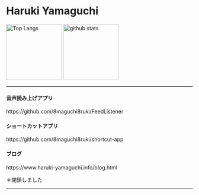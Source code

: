 <h1>Haruki Yamaguchi</h1>

<p align="left"> 
  <img alt="Top Langs" height="150px" src="https://github-readme-stats.vercel.app/api/top-langs/?username=8maguchi8ruki&layout=compact&show_icons=true&theme=onedark" />
  <img alt="github stats" height="150px" src="https://github-readme-stats.vercel.app/api?username=8maguchi8ruki&theme=onedark&show_icons=ture" />
</p>

<hr> 

<h4>音声読み上げアプリ</h4>
https://github.com/8maguchi8ruki/FeedListener
 
<h4>ショートカットアプリ</h4>
https://github.com/8maguchi8ruki/shortcut-app
<h4>ブログ</h4>
https://www.haruki-yamaguchi.info/blog.html
 <p>＊閉鎖しました</p>

 <hr>
 




